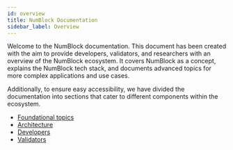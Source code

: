 ```yaml
---
id: overview 
title: NumBlock Documentation
sidebar_label: Overview
---
```


Welcome to the NumBlock documentation. This document has been created with the aim to provide developers, validators, and researchers with an overview of the NumBlock ecosystem. It covers NumBlock as a concept, explains the NumBlock tech stack, and documents advanced topics for more complex applications and use cases.

Additionally, to ensure easy accessibility, we have divided the documentation into sections that cater to different components within the ecosystem.

- [Foundational topics](/docs/category/foundational-topics)
- [Architecture](/docs/category/architecture)
- [Developers](/docs/category/developers)
- [Validators](/docs/category/validators)
